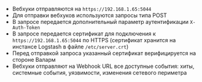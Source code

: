 * Вебхуки отправляются на `https://192.168.1.65:5044`
* Для отправки вебхуков используются запросы типа POST
* В запросе передается дополнительный параметр аутентификации `X-Auth-Token`
* В запросе передается сертификат для подключения к `https://192.168.1.65:5044` по HTTPS (сертификат хранится на инстансе Logstash в файле `/etc/server.crt`)
* Перед отправкой запроса указанный сертификат верифицируется на стороне Валарм
* Вебхуки отправляют на Webhook URL все доступные события: хиты, системные события, уязвимости, изменения сетевого периметра
